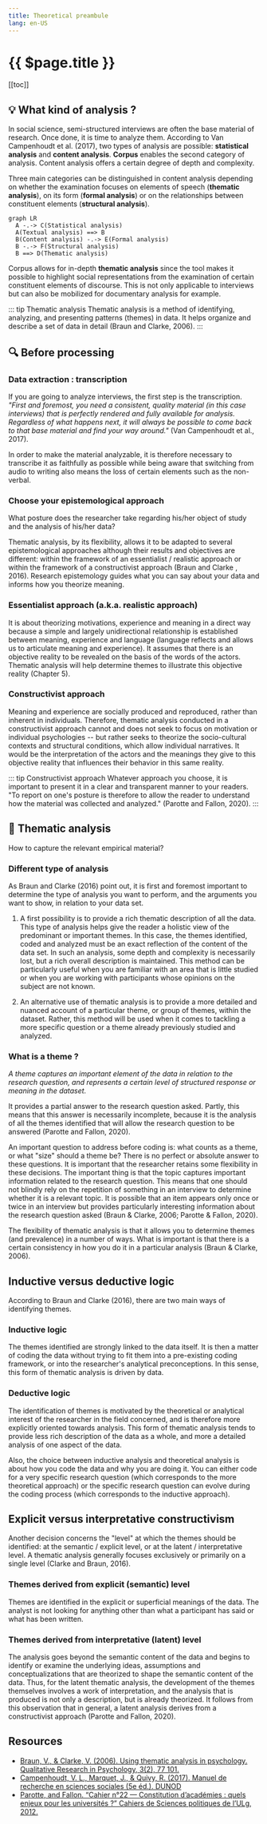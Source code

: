 ```yaml
---
title: Theoretical preambule
lang: en-US
---
```

# {{ $page.title }}

[[toc]]

## :bulb: What kind of analysis ?

In social science, semi-structured interviews are often the base material of research. Once done, it is time to analyze them. According to Van Campenhoudt et al. (2017), two types of analysis are possible: **statistical analysis** and **content analysis**. **Corpus** enables the second category of analysis. Content analysis offers a certain degree of depth and complexity.

Three main categories can be distinguished in content analysis depending on whether the examination focuses on elements of speech (**thematic analysis**), on its form (**formal analysis**) or on the relationships between constituent elements (**structural analysis**). 

``` mermaid
graph LR
  A -.-> C(Statistical analysis)
  A(Textual analysis) ==> B
  B(Content analysis) -.-> E(Formal analysis)
  B -.-> F(Structural analysis)
  B ==> D(Thematic analysis)
```

Corpus allows for in-depth **thematic analysis** since the tool makes it possible to highlight social representations from the examination of certain constituent elements of discourse. This is not only applicable to interviews but can also be mobilized for documentary analysis for example.

::: tip Thematic analysis
Thematic analysis is a method of identifying, analyzing, and presenting patterns (themes) in data. It helps organize and describe a set of data in detail (Braun and Clarke, 2006).
:::

## :mag: Before processing

### Data extraction : transcription

If you are going to analyze interviews, the first step is the transcription. *"First and foremost, you need a consistent, quality material (in this case interviews) that is perfectly rendered and fully available for analysis. Regardless of what happens next, it will always be possible to come back to that base material and find your way around."* (Van Campenhoudt et al., 2017). 

In order to make the material analyzable, it is therefore necessary to transcribe it as faithfully as possible while being aware that switching from audio to writing also means the loss of certain elements such as the non-verbal.

### Choose your epistemological approach

What posture does the researcher take regarding his/her object of study and the analysis of his/her data? 

Thematic analysis, by its flexibility, allows it to be adapted to several epistemological approaches although their results and objectives are different: within the framework of an essentialist / realistic approach or within the framework of a constructivist approach (Braun and Clarke , 2016). Research epistemology guides what you can say about your data and informs how you theorize meaning.

### Essentialist approach (a.k.a. realistic approach)

It is about theorizing motivations, experience and meaning in a direct way because a simple and largely unidirectional relationship is established between meaning, experience and language (language reflects and allows us to articulate meaning and experience). It assumes that there is an objective reality to be revealed on the basis of the words of the actors. Thematic analysis will help determine themes to illustrate this objective reality (Chapter 5).

### Constructivist approach

Meaning and experience are socially produced and reproduced, rather than inherent in individuals. Therefore, thematic analysis conducted in a constructivist approach cannot and does not seek to focus on motivation or individual psychologies -- but rather seeks to theorize the socio-cultural contexts and structural conditions, which allow individual narratives. It would be the interpretation of the actors and the meanings they give to this objective reality that influences their behavior in this same reality.

::: tip Constructivist approach 
Whatever approach you choose, it is important to present it in a clear and transparent manner to your readers. "To report on one's posture is therefore to allow the reader to understand how the material was collected and analyzed." (Parotte and Fallon, 2020).
:::

## :pushpin: Thematic analysis

How to capture the relevant empirical material?

### Different type of analysis

As Braun and Clarke (2016) point out, it is first and foremost important to determine the type of analysis you want to perform, and the arguments you want to show, in relation to your data set.

  1. A first possibility is to provide a rich thematic description of all the data. This type of analysis helps give the reader a holistic view of the predominant or important themes. In this case, the themes identified, coded and analyzed must be an exact reflection of the content of the data set. In such an analysis, some depth and complexity is necessarily lost, but a rich overall description is maintained. This method can be particularly useful when you are familiar with an area that is little studied or when you are working with participants whose opinions on the subject are not known.

  2. An alternative use of thematic analysis is to provide a more detailed and nuanced account of a particular theme, or group of themes, within the dataset. Rather, this method will be used when it comes to tackling a more specific question or a theme already previously studied and analyzed.

###	What is a theme ?

*A theme captures an important element of the data in relation to the research question, and represents a certain level of structured response or meaning in the dataset.*

It provides a partial answer to the research question asked. Partly, this means that this answer is necessarily incomplete, because it is the analysis of all the themes identified that will allow the research question to be answered (Parotte and Fallon, 2020). 

An important question to address before coding is: what counts as a theme, or what "size" should a theme be? There is no perfect or absolute answer to these questions. It is important that the researcher retains some flexibility in these decisions. The important thing is that the topic captures important information related to the research question. This means that one should not blindly rely on the repetition of something in an interview to determine whether it is a relevant topic. It is possible that an item appears only once or twice in an interview but provides particularly interesting information about the research question asked (Braun & Clarke, 2006; Parotte & Fallon, 2020).

The flexibility of thematic analysis is that it allows you to determine themes (and prevalence) in a number of ways. What is important is that there is a certain consistency in how you do it in a particular analysis (Braun & Clarke, 2006).

## Inductive versus deductive logic

According to Braun and Clarke (2016), there are two main ways of identifying themes.

### Inductive logic

The themes identified are strongly linked to the data itself. It is then a matter of coding the data without trying to fit them into a pre-existing coding framework, or into the researcher's analytical preconceptions. In this sense, this form of thematic analysis is driven by data. 

### Deductive logic

The identification of themes is motivated by the theoretical or analytical interest of the researcher in the field concerned, and is therefore more explicitly oriented towards analysis. This form of thematic analysis tends to provide less rich description of the data as a whole, and more a detailed analysis of one aspect of the data.

Also, the choice between inductive analysis and theoretical analysis is about how you code the data and why you are doing it. You can either code for a very specific research question (which corresponds to the more theoretical approach) or the specific research question can evolve during the coding process (which corresponds to the inductive approach). 

## Explicit versus interpretative constructivism

Another decision concerns the "level" at which the themes should be identified: at the semantic / explicit level, or at the latent / interpretative level. A thematic analysis generally focuses exclusively or primarily on a single level (Clarke and Braun, 2016).

### Themes derived from	explicit (semantic) level

Themes are identified in the explicit or superficial meanings of the data. The analyst is not looking for anything other than what a participant has said or what has been written.

###	Themes derived from	interpretative (latent) level

The analysis goes beyond the semantic content of the data and begins to identify or examine the underlying ideas, assumptions and conceptualizations that are theorized to shape the semantic content of the data. Thus, for the latent thematic analysis, the development of the themes themselves involves a work of interpretation, and the analysis that is produced is not only a description, but is already theorized. It follows from this observation that in general, a latent analysis derives from a constructivist approach (Parotte and Fallon, 2020).

## Resources
- [Braun, V., & Clarke, V. (2006). Using thematic analysis in psychology. Qualitative Research in Psychology, 3(2), 77 101.](https://doi.org/10.1191/1478088706qp063oa)
- [Campenhoudt, V. L., Marquet, J., & Quivy, R. (2017). Manuel de recherche en sciences sociales (5e éd.). DUNOD](https://www.dunod.com/sciences-humaines-et-sociales/manuel-recherche-en-sciences-sociales-0)
- [Parotte, and Fallon. “Cahier n°22 — Constitution d’académies : quels enjeux pour les universités ?” Cahiers de Sciences politiques de l’ULg, 2012.](http://popups.ulg.ac.be/1784-6390/index.php?id=585)